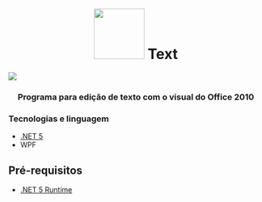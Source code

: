 <h1 align="center">
  <img src="https://github.com/LuanRoger/Text/blob/main/Text/assets/imgs/IconeTexto.ico" width="100"/>
  Text
</h1>

<!--Shields-->
<p>
  <img src="https://img.shields.io/github/v/release/LuanRoger/Text?include_prereleases"/>
</p>

<h3 align="center">Programa para edição de texto com o visual do Office 2010</h3>

### Tecnologias e linguagem
- [.NET 5](https://dotnet.microsoft.com)
- WPF

## Pré-requisitos
- [.NET 5 Runtime](https://dotnet.microsoft.com/download/dotnet)
